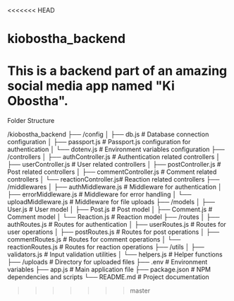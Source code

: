 <<<<<<< HEAD
# kiobostha_backend
This is a backend part of an amazing social media app named "Ki Obostha".
=======

Folder Structure

/kiobostha_backend
├── /config
│   ├── db.js                # Database connection configuration
│   ├── passport.js          # Passport.js configuration for authentication
│   └── dotenv.js            # Environment variables configuration
├── /controllers
│   ├── authController.js    # Authentication related controllers
│   ├── userController.js    # User related controllers
│   ├── postController.js    # Post related controllers
│   ├── commentController.js # Comment related controllers
│   └── reactionController.js# Reaction related controllers
├── /middlewares
│   ├── authMiddleware.js    # Middleware for authentication
│   ├── errorMiddleware.js   # Middleware for error handling
│   └── uploadMiddleware.js  # Middleware for file uploads
├── /models
│   ├── User.js              # User model
│   ├── Post.js              # Post model
│   ├── Comment.js           # Comment model
│   └── Reaction.js          # Reaction model
├── /routes
│   ├── authRoutes.js        # Routes for authentication
│   ├── userRoutes.js        # Routes for user operations
│   ├── postRoutes.js        # Routes for post operations
│   ├── commentRoutes.js     # Routes for comment operations
│   └── reactionRoutes.js    # Routes for reaction operations
├── /utils
│   ├── validators.js        # Input validation utilities
│   └── helpers.js           # Helper functions
├── /uploads                 # Directory for uploaded files
├── .env                     # Environment variables
├── app.js                   # Main application file
├── package.json             # NPM dependencies and scripts
└── README.md                # Project documentation
>>>>>>> master
